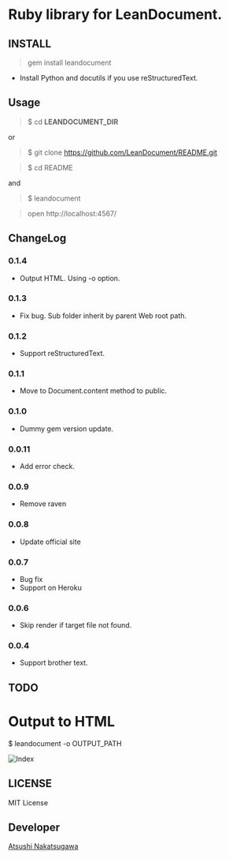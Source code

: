 # Ruby library for LeanDocument.

## INSTALL

> gem install leandocument

- Install Python and docutils if you use reStructuredText.

## Usage

> $ cd **LEANDOCUMENT_DIR**

or 
> $ git clone https://github.com/LeanDocument/README.git

> $ cd README

and

> $ leandocument

> open http://localhost:4567/

## ChangeLog

### 0.1.4

- Output HTML. Using -o option.

### 0.1.3

- Fix bug. Sub folder inherit by parent Web root path.

### 0.1.2

- Support reStructuredText.

### 0.1.1

- Move to Document.content method to public.

### 0.1.0

- Dummy gem version update.

### 0.0.11

- Add error check.

### 0.0.9

- Remove raven

### 0.0.8

- Update official site

### 0.0.7

- Bug fix
- Support on Heroku

### 0.0.6

- Skip render if target file not found.

### 0.0.4

- Support brother text.

## TODO
# Output to HTML

$ leandocument -o OUTPUT_PATH

![Index](https://dl.dropbox.com/u/49508/leandocument/index.png)

## LICENSE

MIT License

## Developer

[Atsushi Nakatsugawa](https://github.com/moongift)
